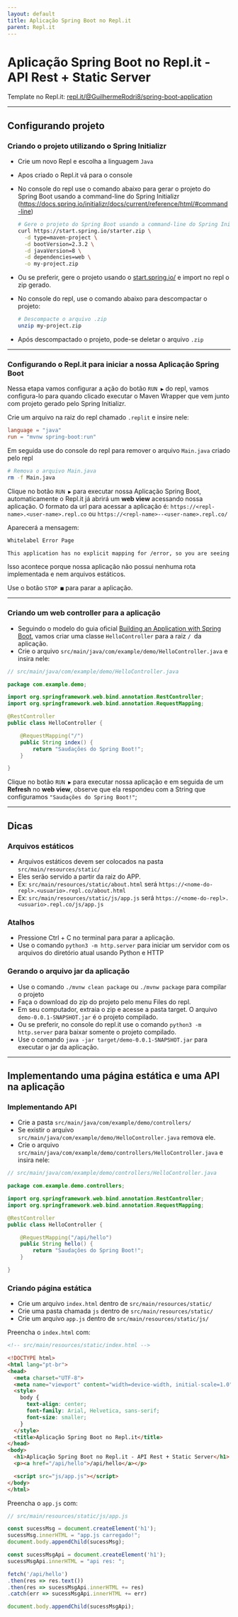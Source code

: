 ```yaml
---
layout: default
title: Aplicação Spring Boot no Repl.it
parent: Repl.it
---
```


# Aplicação Spring Boot no Repl.it - API Rest + Static Server

Template no Repl.it: [repl.it/@GuilhermeRodri8/spring-boot-application](https://repl.it/@GuilhermeRodri8/spring-boot-application)

---

## Configurando projeto

### Criando o projeto utilizando o Spring Initializr

- Crie um novo Repl e escolha a linguagem `Java`
- Apos criado o Repl.it vá para o console
- No console do repl use o comando abaixo para gerar o projeto do Spring Boot usando a command-line do Spring Initializr (https://docs.spring.io/initializr/docs/current/reference/html/#command-line)

  ```sh
  # Gere o projeto do Spring Boot usando a command-line do Spring Initializr
  curl https://start.spring.io/starter.zip \
    -d type=maven-project \
    -d bootVersion=2.3.2 \
    -d javaVersion=8 \
    -d dependencies=web \
    -o my-project.zip
  ```

- Ou se preferir, gere o projeto usando o [start.spring.io/](https://start.spring.io/) e import no repl o zip gerado.
- No console do repl, use o comando abaixo para descompactar o projeto:
  ```sh
  # Descompacte o arquivo .zip
  unzip my-project.zip
  ```
- Após descompactado o projeto, pode-se deletar o arquivo `.zip`

---

### Configurando o Repl.it para iniciar a nossa Aplicação Spring Boot

Nessa etapa vamos configurar a ação do botão `RUN ▶` do repl, vamos configura-lo para quando clicado executar o Maven Wrapper que vem junto com projeto gerado pelo Spring Initializr.

Crie um arquivo na raiz do repl chamado `.replit` e insire nele:

```toml
language = "java"
run = "mvnw spring-boot:run"
```

Em seguida use do console do repl para remover o arquivo `Main.java` criado pelo repl

```sh
# Remova o arquivo Main.java
rm -f Main.java
```

Clique no botão `RUN ▶` para executar nossa Aplicação Spring Boot, automaticamente o Repl.it já abrirá um **web view** acessando nossa aplicação. O formato da url para acessar a aplicação é: `https://<repl-name>.<user-name>.repl.co` ou `https://<repl-name>--<user-name>.repl.co/`

Aparecerá a mensagem:

```txt
Whitelabel Error Page

This application has no explicit mapping for /error, so you are seeing this as a fallback.
```

Isso acontece porque nossa aplicação não possui nenhuma rota implementada e nem arquivos estáticos.

Use o botão `STOP ■` para parar a aplicação.

---

### Criando um web controller para a aplicação

- Seguindo o modelo do guia oficial [Building an Application with Spring Boot](https://spring.io/guides/gs/spring-boot/), vamos criar uma classe `HelloController` para a raiz `/ `da aplicação.
- Crie o arquivo `src/main/java/com/example/demo/HelloController.java` e insira nele:

```java
// src/main/java/com/example/demo/HelloController.java

package com.example.demo;

import org.springframework.web.bind.annotation.RestController;
import org.springframework.web.bind.annotation.RequestMapping;

@RestController
public class HelloController {

	@RequestMapping("/")
	public String index() {
		return "Saudações do Spring Boot!";
	}

}
```

Clique no botão `RUN ▶` para executar nossa aplicação e em seguida de um **Refresh** no **web view**, observe que ela respondeu com a String que configuramos `"Saudações do Spring Boot!"`;

---

## Dicas

### Arquivos estáticos

- Arquivos estáticos devem ser colocados na pasta `src/main/resources/static/`
- Eles serão servido a partir da raiz do APP.
- Ex: `src/main/resources/static/about.html` será `https://<nome-do-repl>.<usuario>.repl.co/about.html`
- Ex: `src/main/resources/static/js/app.js` será `https://<nome-do-repl>.<usuario>.repl.co/js/app.js`

### Atalhos

- Pressione Ctrl + C no terminal para parar a aplicação.
- Use o comando `python3 -m http.server` para iniciar um servidor com os arquivos do diretório atual usando Python e HTTP

### Gerando o arquivo jar da aplicação

- Use o comando `./mvnw clean package` ou `./mvnw package` para compilar o projeto
- Faça o download do zip do projeto pelo menu Files do repl.
- Em seu computador, extraia o zip e acesse a pasta target. O arquivo `demo-0.0.1-SNAPSHOT.jar` é o projeto compilado.
- Ou se preferir, no console do repl.it use o comando `python3 -m http.server` para baixar somente o projeto compilado.
- Use o comando `java -jar target/demo-0.0.1-SNAPSHOT.jar` para executar o jar da aplicação.

---

## Implementando uma página estática e uma API na aplicação

### Implementando API

- Crie a pasta `src/main/java/com/example/demo/controllers/`
- Se existir o arquivo `src/main/java/com/example/demo/HelloController.java` remova ele.
- Crie o arquivo `src/main/java/com/example/demo/controllers/HelloController.java` e insira nele:

```java
// src/main/java/com/example/demo/controllers/HelloController.java

package com.example.demo.controllers;

import org.springframework.web.bind.annotation.RestController;
import org.springframework.web.bind.annotation.RequestMapping;

@RestController
public class HelloController {

	@RequestMapping("/api/hello")
	public String hello() {
		return "Saudações do Spring Boot!";
	}

}
```

### Criando página estática

- Crie um arquivo `index.html` dentro de `src/main/resources/static/`
- Crie uma pasta chamada `js` dentro de `src/main/resources/static/`
- Crie um arquivo `app.js` dentro de `src/main/resources/static/js/`

Preencha o `index.html` com:

```html
<!-- src/main/resources/static/index.html -->

<!DOCTYPE html>
<html lang="pt-br">
<head>
  <meta charset="UTF-8">
  <meta name="viewport" content="width=device-width, initial-scale=1.0">
  <style>
    body {
      text-align: center;
      font-family: Arial, Helvetica, sans-serif;
      font-size: smaller;
    }
  </style>
  <title>Aplicação Spring Boot no Repl.it</title>
</head>
<body>
  <h1>Aplicação Spring Boot no Repl.it - API Rest + Static Server</h1>
  <p><a href="/api/hello">/api/hello</a></p>

  <script src="js/app.js"></script>
</body>
</html>
```

Preencha o `app.js` com:

```js
// src/main/resources/static/js/app.js

const sucessMsg = document.createElement('h1');
sucessMsg.innerHTML = "app.js carregado!";
document.body.appendChild(sucessMsg);

const sucessMsgApi = document.createElement('h1');
sucessMsgApi.innerHTML = "api res: ";

fetch('/api/hello')
.then(res => res.text())
.then(res => sucessMsgApi.innerHTML += res)
.catch(err => sucessMsgApi.innerHTML += err)

document.body.appendChild(sucessMsgApi);
```
